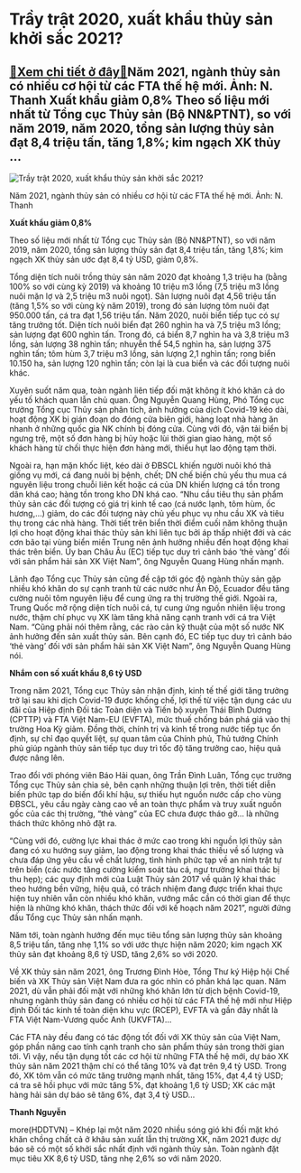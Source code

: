 Trầy trật 2020, xuất khẩu thủy sản khởi sắc 2021?
=================================================

[:gift:Xem chi tiết ở đây:gift:](https://hddtvn.com/tray-trat-2020-xuat-khau-thuy-san-khoi-sac-2021/)Năm 2021, ngành thủy sản có nhiều cơ hội từ các FTA thế hệ mới. Ảnh: N. Thanh Xuất khẩu giảm 0,8% Theo số liệu mới nhất từ Tổng cục Thủy sản (Bộ NN&PTNT), so với năm 2019, năm 2020, tổng sản lượng thủy sản đạt 8,4 triệu tấn, tăng 1,8%; kim ngạch XK thủy …
---------------------------------------------------------------------------------------------------------------------------------------------------------------------------------------------------------------------------------------------------------------





![Trầy trật 2020, xuất khẩu thủy sản khởi sắc 2021?](https://hddtvn.com/wp-content/uploads/2021/01/2459_8-3626_14881760_801587236647819_672393567_o_1.jpg "Trầy trật 2020, xuất khẩu thủy sản khởi sắc 2021?")


Năm 2021, ngành thủy sản có nhiều cơ hội từ các FTA thế hệ mới. Ảnh: N. Thanh



**Xuất khẩu giảm 0,8%**


Theo số liệu mới nhất từ Tổng cục Thủy sản (Bộ NN&PTNT), so với năm 2019, năm 2020, tổng sản lượng thủy sản đạt 8,4 triệu tấn, tăng 1,8%; kim ngạch XK thủy sản ước đạt 8,4 tỷ USD, giảm 0,8%.





Tổng diện tích nuôi trồng thủy sản năm 2020 đạt khoảng 1,3 triệu ha (bằng 100% so với cùng kỳ 2019) và khoảng 10 triệu m3 lồng (7,5 triệu m3 lồng nuôi mặn lợ và 2,5 triệu m3 nuôi ngọt). Sản lượng nuôi đạt 4,56 triệu tấn (tăng 1,5% so với cùng kỳ năm 2019), trong đó sản lượng tôm nuôi đạt 950.000 tấn, cá tra đạt 1,56 triệu tấn. 
Năm 2020, nuôi biển tiếp tục có sự tăng trưởng tốt. Diện tích nuôi biển đạt 260 nghìn ha và 7,5 triệu m3 lồng; sản lượng đạt 600 nghìn tấn. Trong đó, cá biển 8,7 nghìn ha và 3,8 triệu m3 lồng, sản lượng 38 nghìn tấn; nhuyễn thể 54,5 nghìn ha, sản lượng 375 nghìn tấn; tôm hùm 3,7 triệu m3 lồng, sản lượng 2,1 nghìn tấn; rong biển 10.150 ha, sản lượng 120 nghìn tấn; còn lại là cua biển và các đối tượng nuôi khác.






Xuyên suốt năm qua, toàn ngành liên tiếp đối mặt không ít khó khăn cả do yếu tố khách quan lẫn chủ quan. Ông Nguyễn Quang Hùng, Phó Tổng cục trưởng Tổng cục Thủy sản phân tích, ảnh hưởng của dịch Covid-19 kéo dài, hoạt động XK bị gián đoạn do đóng cửa biên giới, hàng loạt nhà hàng ăn nhanh ở những quốc gia NK chính bị đóng cửa. Cùng với đó, vận tải biển bị ngưng trệ, một số đơn hàng bị hủy hoặc lùi thời gian giao hàng, một số khách hàng từ chối thực hiện đơn hàng mới, thiếu hụt lao động tạm thời.


Ngoài ra, hạn mặn khốc liệt, kéo dài ở ĐBSCL khiến người nuôi khó thả giống vụ mới, cá đang nuôi bị bệnh, chết; DN chế biến chủ yếu thu mua cá nguyên liệu trong chuỗi liên kết hoặc cá của DN khiến lượng cá tồn trong dân khá cao; hàng tồn trong kho DN khá cao. “Nhu cầu tiêu thụ sản phẩm thủy sản các đối tượng có giá trị kinh tế cao (cá nước lạnh, tôm hùm, ốc hương,…) giảm, do các đối tượng này chủ yếu phục vụ nhu cầu XK và tiêu thụ trong các nhà hàng. Thời tiết trên biển thời điểm cuối năm không thuận lợi cho hoạt động khai thác thủy sản khi liên tục bởi áp thấp nhiệt đới và các cơn bão tại vùng biển miền Trung nên ảnh hưởng nhiều đến hoạt động khai thác trên biển. Ủy ban Châu Âu (EC) tiếp tục duy trì cảnh báo ‘thẻ vàng’ đối với sản phẩm hải sản XK Việt Nam”, ông Nguyễn Quang Hùng nhấn mạnh.


Lãnh đạo Tổng cục Thủy sản cũng đề cập tới góc độ ngành thủy sản gặp nhiều khó khăn do sự cạnh tranh từ các nước như Ấn Độ, Ecuador đều tăng cường nuôi tôm nguyên liệu để cung ứng ra thị trường thế giới. Ngoài ra, Trung Quốc mở rộng diện tích nuôi cá, tự cung ứng nguồn nhiên liệu trong nước, thậm chí phục vụ XK làm tăng khả năng cạnh tranh với cá tra Việt Nam. “Cũng phải nói thêm rằng, các rào cản kỹ thuật của một số nước NK ảnh hưởng đến sản xuất thủy sản. Bên cạnh đó, EC tiếp tục duy trì cảnh báo ‘thẻ vàng’ đối với sản phẩm hải sản XK Việt Nam”, ông Nguyễn Quang Hùng nói.


**Nhắm con số xuất khẩu 8,6 tỷ USD**


Trong năm 2021, Tổng cục Thủy sản nhận định, kinh tế thế giới tăng trưởng trở lại sau khi dịch Covid-19 được khống chế, lợi thế từ việc tận dụng các ưu đãi của Hiệp định Đối tác Toàn diện và Tiến bộ xuyên Thái Bình Dương (CPTTP) và FTA Việt Nam-EU (EVFTA), mức thuế chống bán phá giá vào thị trường Hoa Kỳ giảm. Đồng thời, chính trị và kinh tế trong nước tiếp tục ổn định, sự chỉ đạo quyết liệt, sự quan tâm của Chính phủ, Thủ tướng Chính phủ giúp ngành thủy sản tiếp tục duy trì tốc độ tăng trưởng cao, hiệu quả được nâng lên.


Trao đổi với phóng viên Báo Hải quan, ông Trần Đình Luân, Tổng cục trưởng Tổng cục Thủy sản chia sẻ, bên cạnh những thuận lợi trên, thời tiết diễn biến phức tạp do biến đổi khí hậu, sự thiếu hụt nguồn nước cấp cho vùng ĐBSCL, yêu cầu ngày càng cao về an toàn thực phẩm và truy xuất nguồn gốc của các thị trường, “thẻ vàng” của EC chưa được tháo gỡ… là những thách thức không nhỏ đặt ra.


“Cùng với đó, cường lực khai thác ở mức cao trong khi nguồn lợi thủy sản đang có xu hướng suy giảm, lao động trong khai thác thiếu về số lượng và chưa đáp ứng yêu cầu về chất lượng, tình hình phức tạp về an ninh trật tự trên biển (các nước tăng cường kiểm soát tàu cá, ngư trường khai thác bị thu hẹp); các quy định mới của Luật Thủy sản 2017 về quản lý khai thác theo hướng bền vững, hiệu quả, có trách nhiệm đang được triển khai thực hiện tuy nhiên vẫn còn nhiều khó khăn, vướng mắc cần có thời gian để thực hiện là những khó khăn, thách thức đối với kế hoạch năm 2021”, người đứng đầu Tổng cục Thủy sản nhấn mạnh.


Năm tới, toàn ngành hướng đến mục tiêu tổng sản lượng thủy sản khoảng 8,5 triệu tấn, tăng nhẹ 1,1% so với ước thực hiện năm 2020; kim ngạch XK thủy sản đạt khoảng 8,6 tỷ USD, tăng 2,6% so với 2020.


Về XK thủy sản năm 2021, ông Trương Đình Hòe, Tổng Thư ký Hiệp hội Chế biến và XK Thủy sản Việt Nam đưa ra góc nhìn có phần khá lạc quan. Năm 2021, dù vẫn phải đối mặt với những khó khăn lớn từ dịch bệnh Covid-19, nhưng ngành thủy sản đang có nhiều cơ hội từ các FTA thế hệ mới như Hiệp định Đối tác kinh tế toàn diện khu vực (RCEP), EVFTA và gần đây nhất là FTA Việt Nam-Vương quốc Anh (UKVFTA)…


Các FTA này đều đang có tác động tốt đối với XK thủy sản của Việt Nam, góp phần nâng cao tính cạnh tranh cho sản phẩm thủy sản trong thời gian tới. Vì vậy, nếu tận dụng tốt các cơ hội từ những FTA thế hệ mới, dự báo XK thủy sản năm 2021 thậm chí có thể tăng 10% và đạt trên 9,4 tỷ USD. Trong đó, XK tôm vẫn có mức tăng trưởng mạnh nhất, tăng 15%, đạt 4,4 tỷ USD; cá tra sẽ hồi phục với mức tăng 5%, đạt khoảng 1,6 tỷ USD; XK các mặt hàng hải sản dự báo sẽ tăng 6%, đạt 3,4 tỷ USD…




**Thanh Nguyễn**



more(HDDTVN) – Khép lại một năm 2020 nhiều sóng gió khi đối mặt khó khăn chồng chất cả ở khâu sản xuất lẫn thị trường XK, năm 2021 được dự báo sẽ có một số khởi sắc nhất định với ngành thủy sản. Toàn ngành đặt mục tiêu XK 8,6 tỷ USD, tăng nhẹ 2,6% so với năm 2020.

